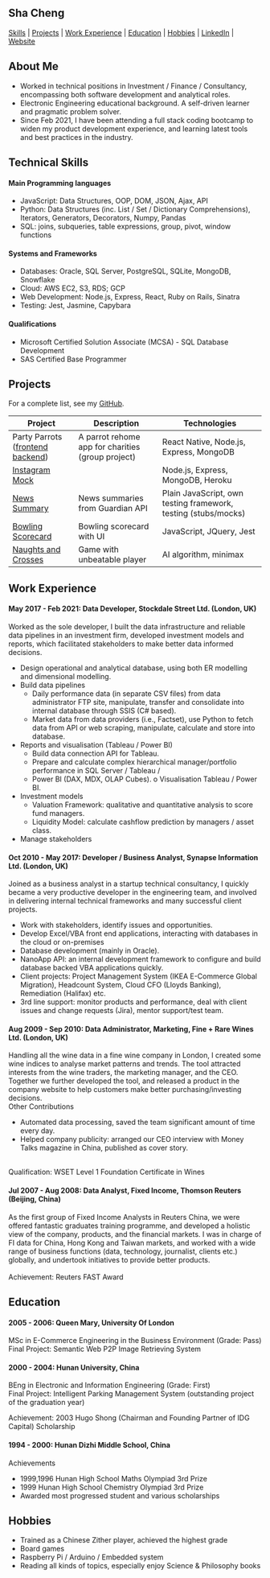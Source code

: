 ## Sha Cheng

[Skills](#technical-skills) | [Projects](#projects) | [Work Experience](#work-experience) | [Education](#education) | [Hobbies](#hobbies) | [LinkedIn](https://www.linkedin.com/in/sha-cheng-a3080329/) | [Website](https://shacheng.co.uk/)

## About Me

* Worked in technical positions in Investment / Finance / Consultancy, encompassing both software development and analytical roles.
* Electronic Engineering educational background. A self-driven learner and pragmatic problem solver.
* Since Feb 2021, I have been attending a full stack coding bootcamp to widen my product development
experience, and learning latest tools and best practices in the industry.


## Technical Skills

#### Main Programming languages
* JavaScript: Data Structures, OOP, DOM, JSON, Ajax, API
* Python: Data Structures (inc. List / Set / Dictionary Comprehensions), Iterators, Generators, Decorators, Numpy,
    Pandas
* SQL: joins, subqueries, table expressions, group, pivot, window functions

#### Systems and Frameworks
* Databases: Oracle, SQL Server, PostgreSQL, SQLite, MongoDB, Snowflake
* Cloud: AWS EC2, S3, RDS; GCP
* Web Development: Node.js, Express, React, Ruby on Rails, Sinatra
* Testing: Jest, Jasmine, Capybara

#### Qualifications
* Microsoft Certified Solution Associate (MCSA) - SQL Database Development
* SAS Certified Base Programmer

## Projects

For a complete list, see my [GitHub](https://github.com/cspoppuppy?tab=repositories).

| Project   | Description | Technologies |
|---        |---          |---           |
|Party Parrots ([frontend](https://github.com/cspoppuppy/party-parrots-client) [backend](https://github.com/cspoppuppy/party-parrots-server))|A parrot rehome app for charities (group project) |React Native, Node.js, Express, MongoDB |
|[Instagram Mock](https://github.com/cspoppuppy/instagram-node)| |Node.js, Express, MongoDB, Heroku|
|[News Summary](https://github.com/cspoppuppy/news-summary)|News summaries from Guardian API|Plain JavaScript, own testing framework, testing (stubs/mocks)|
|[Bowling Scorecard](https://github.com/cspoppuppy/bowling-scorecard)|Bowling scorecard with UI|JavaScript, JQuery, Jest|
|[Naughts and Crosses](https://shacheng.co.uk/NaughtsAndCrosses/)|Game with unbeatable player|AI algorithm, minimax|

## Work Experience

#### May 2017 - Feb 2021: Data Developer, Stockdale Street Ltd. (London, UK)

Worked as the sole developer, I built the data infrastructure and reliable data pipelines in an investment firm, developed investment models and reports, which facilitated stakeholders to make better data informed decisions.
* Design operational and analytical database, using both ER modelling and dimensional modelling.
* Build data pipelines
    - Daily performance data (in separate CSV files) from data administrator FTP site, manipulate, transfer and consolidate into internal database through SSIS (C# based).
    - Market data from data providers (i.e., Factset), use Python to fetch data from API or web scraping, manipulate, calculate and store into database.
* Reports and visualisation (Tableau / Power BI)
    - Build data connection API for Tableau.
    - Prepare and calculate complex hierarchical manager/portfolio performance in SQL Server / Tableau /
    - Power BI (DAX, MDX, OLAP Cubes). o Visualisation Tableau / Power BI.
* Investment models
    - Valuation Framework: qualitative and quantitative analysis to score fund managers. 
    - Liquidity Model: calculate cashflow prediction by managers / asset class.
* Manage stakeholders

#### Oct 2010 - May 2017: Developer / Business Analyst, Synapse Information Ltd. (London, UK)

Joined as a business analyst in a startup technical consultancy, I quickly became a very productive developer in the engineering team, and involved in delivering internal technical frameworks and many successful client projects.
* Work with stakeholders, identify issues and opportunities.
* Develop Excel/VBA front end applications, interacting with databases in the cloud or on-premises
* Database development (mainly in Oracle).
* NanoApp API: an internal development framework to configure and build database backed VBA applications
quickly.
* Client projects: Project Management System (IKEA E-Commerce Global Migration), Headcount System, Cloud
CFO (Lloyds Banking), Remediation (Halifax) etc.
* 3rd line support: monitor products and performance, deal with client issues and change requests (Jira), mentor
support/test team.

#### Aug 2009 - Sep 2010: Data Administrator, Marketing, Fine + Rare Wines Ltd. (London, UK)

Handling all the wine data in a fine wine company in London, I created some wine indices to analyse market patterns and trends. The tool attracted interests from the wine traders, the marketing manager, and the CEO. Together we further developed the tool, and released a product in the company website to help customers make better purchasing/investing decisions.\
Other Contributions
* Automated data processing, saved the team significant amount of time every day.
* Helped company publicity: arranged our CEO interview with Money Talks magazine in China, published as cover
story.
<br>
Qualification: WSET Level 1 Foundation Certificate in Wines

#### Jul 2007 - Aug 2008: Data Analyst, Fixed Income, Thomson Reuters (Beijing, China)

As the first group of Fixed Income Analysts in Reuters China, we were offered fantastic graduates training programme, and developed a holistic view of the company, products, and the financial markets. I was in charge of FI data for China, Hong Kong and Taiwan markets, and worked with a wide range of business functions (data, technology, journalist, clients etc.) globally, and undertook initiatives to provide better products.
<br/><br/>
Achievement: Reuters FAST Award



## Education

#### 2005 - 2006: Queen Mary, University Of London

MSc in E-Commerce Engineering in the Business Environment (Grade: Pass)\
Final Project: Semantic Web P2P Image Retrieving System

#### 2000 - 2004: Hunan University, China

BEng in Electronic and Information Engineering (Grade: First)\
Final Project: Intelligent Parking Management System (outstanding project of the graduation year)

Achievement: 2003 Hugo Shong (Chairman and Founding Partner of IDG Capital) Scholarship

#### 1994 - 2000: Hunan Dizhi Middle School, China

Achievements
* 1999,1996 Hunan High School Maths Olympiad 3rd Prize
* 1999 Hunan High School Chemistry Olympiad 3rd Prize
* Awarded most progressed student and various scholarships


## Hobbies

* Trained as a Chinese Zither player, achieved the highest grade
* Board games
* Raspberry Pi / Arduino / Embedded system
* Reading all kinds of topics, especially enjoy Science & Philosophy books
